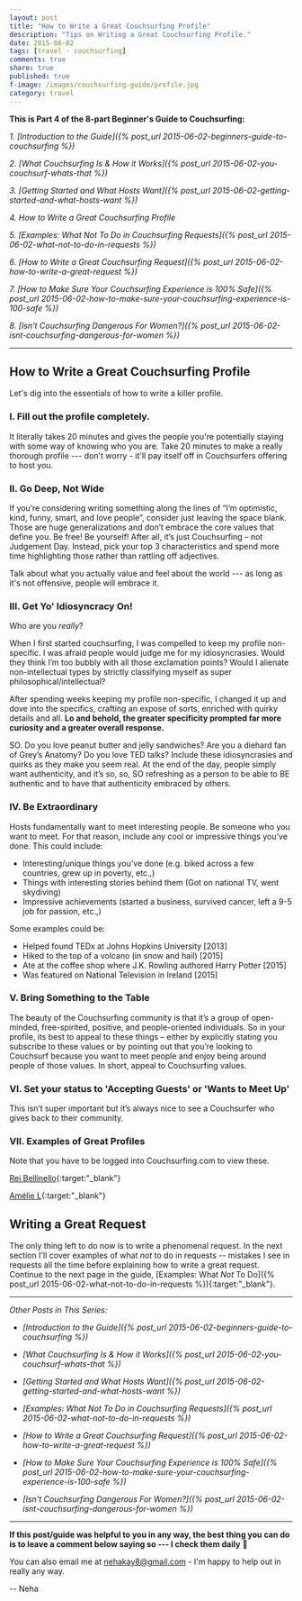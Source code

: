 ```yaml
---
layout: post
title: "How to Write a Great Couchsurfing Profile"
description: "Tips on Writing a Great Couchsurfing Profile."
date: 2015-06-02
tags: [travel - couchsurfing]
comments: true
share: true
published: true
f-image: /images/couchsurfing-guide/profile.jpg
category: travel
---
```


__This is Part 4 of the 8-part Beginner's Guide to Couchsurfing:__

_1. [Introduction to the Guide]({% post_url 2015-06-02-beginners-guide-to-couchsurfing %})_

_2. [What Couchsurfing Is & How it Works]({% post_url 2015-06-02-you-couchsurf-whats-that %})_

_3. [Getting Started and What Hosts Want]({% post_url 2015-06-02-getting-started-and-what-hosts-want %})_

_4. How to Write a Great Couchsurfing Profile_

_5. [Examples: What *Not* To Do in Couchsurfing Requests]({% post_url 2015-06-02-what-not-to-do-in-requests %})_

_6. [How to Write a Great Couchsurfing Request]({% post_url 2015-06-02-how-to-write-a-great-request %})_

_7. [How to Make Sure Your Couchsurfing Experience is 100% Safe]({% post_url 2015-06-02-how-to-make-sure-your-couchsurfing-experience-is-100-safe %})_

_8. [Isn't Couchsurfing Dangerous For Women?]({% post_url 2015-06-02-isnt-couchsurfing-dangerous-for-women %})_

-----

## How to Write a Great Couchsurfing Profile
Let's dig into the essentials of how to write a killer profile. 

### I. Fill out the profile completely.

It literally takes 20 minutes and gives the people you're potentially staying with some way of knowing who you are. Take 20 minutes to make a really thorough profile --- don't worry - it'll pay itself off in Couchsurfers offering to host you. 

### II. Go Deep, Not Wide

If you’re considering writing something along the lines of “I’m optimistic, kind, funny, smart, and love people”, consider just leaving the space blank. Those are huge generalizations and don’t embrace the core values that define you. Be free! Be yourself! After all, it’s just Couchsurfing – not Judgement Day. Instead, pick your top 3 characteristics and spend more time highlighting those rather than rattling off adjectives. 

Talk about what you actually value and feel about the world --- as long as it's not offensive, people will embrace it. 

### III. Get Yo' Idiosyncracy On!

Who are you _really_? 

When I first started couchsurfing, I was compelled to keep my profile non-specific. I was afraid people would judge me for my idiosyncrasies. Would they think I’m too bubbly with all those exclamation points? Would I alienate non-intellectual types by strictly classifying myself as super philosophical/intellectual? 

After spending weeks keeping my profile non-specific, I changed it up and dove into the specifics, crafting an expose of sorts, enriched with quirky details and all. __Lo and behold, the greater specificity prompted far more curiosity and a greater overall response.__

SO. Do you love peanut butter and jelly sandwiches? Are you a diehard fan of Grey’s Anatomy? Do you love TED talks? Include these idiosyncrasies and quirks as they make you seem real. At the end of the day, people simply want authenticity, and it’s so, so, SO refreshing as a person to be able to BE authentic and to have that authenticity embraced by others.

### IV. Be Extraordinary

Hosts fundamentally want to meet interesting people. Be someone who you want to meet. For that reason, include any cool or impressive things you’ve done. This could include:

* Interesting/unique things you’ve done (e.g. biked across a few countries, grew up in poverty, etc.,)
* Things with interesting stories behind them (Got on national TV, went skydiving)
* Impressive achievements (started a business, survived cancer, left a 9-5 job for passion, etc.,)

Some examples could be:

- Helped found TEDx at Johns Hopkins University [2013]
- Hiked to the top of a volcano (in snow and hail) [2015]
- Ate at the coffee shop where J.K. Rowling authored Harry Potter [2015]
- Was featured on National Television in Ireland [2015]

### V. Bring Something to the Table
The beauty of the Couchsurfing community is that it’s a group of open-minded, free-spirited, positive, and people-oriented individuals. So in your profile, its best to appeal to these things – either by explicitly stating you subscribe to these values or by pointing out that you’re looking to Couchsurf because you want to meet people and enjoy being around people of those values. In short, appeal to Couchsurfing values.

### VI. Set your status to 'Accepting Guests' or 'Wants to Meet Up'
This isn’t super important but it’s always nice to see a Couchsurfer who gives back to their community.

### VII. Examples of Great Profiles

Note that you have to be logged into Couchsurfing.com to view these.

[Rei Bellinello](https://www.couchsurfing.com/people/rei-bellinello){:target:"_blank"}

[Amélie L](https://www.couchsurfing.com/people/ameliepelletan){:target:"_blank"}

## Writing a Great Request

The only thing left to do now is to write a phenomenal request. In the next section I'll cover examples of what _not_ to do in requests --  mistakes I see in requests all the time before explaining how to write a great request. Continue to the next page in the guide, [Examples: What *Not* To Do]({% post_url 2015-06-02-what-not-to-do-in-requests %}){:target:"_blank"}.

------

_Other Posts in This Series:_

* _[Introduction to the Guide]({% post_url 2015-06-02-beginners-guide-to-couchsurfing %})_

*  _[What Couchsurfing Is & How it Works]({% post_url 2015-06-02-you-couchsurf-whats-that %})_

* _[Getting Started and What Hosts Want]({% post_url 2015-06-02-getting-started-and-what-hosts-want %})_

* _[Examples: What *Not* To Do in Couchsurfing Requests]({% post_url 2015-06-02-what-not-to-do-in-requests %})_

* _[How to Write a Great Couchsurfing Request]({% post_url 2015-06-02-how-to-write-a-great-request %})_

* _[How to Make Sure Your Couchsurfing Experience is 100% Safe]({% post_url 2015-06-02-how-to-make-sure-your-couchsurfing-experience-is-100-safe %})_

* _[Isn't Couchsurfing Dangerous For Women?]({% post_url 2015-06-02-isnt-couchsurfing-dangerous-for-women %})_

------

__If this post/guide was helpful to you in any way, the best thing you can do is to leave a comment below saying so --- I check them daily__ 🙂 

You can also email me at [nehakay8@gmail.com](mailto:nehakay8@gmail.com) - I'm happy to help out in really any way. 

-- Neha